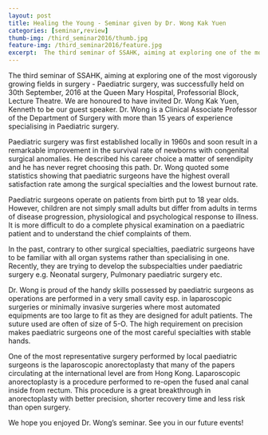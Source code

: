 ```yaml
---
layout: post
title: Healing the Young - Seminar given by Dr. Wong Kak Yuen
categories: [seminar,review]
thumb-img: /third_seminar2016/thumb.jpg
feature-img: /third_seminar2016/feature.jpg
excerpt:  The third seminar of SSAHK, aiming at exploring one of the most vigorously growing fields in surgery - Paediatric surgery...
---
```


The third seminar of SSAHK, aiming at exploring one of the most vigorously growing fields in surgery - Paediatric surgery,  was successfully held on 30th September, 2016 at the Queen Mary Hospital, Professorial Block, Lecture Theatre. We are honoured to have invited Dr. Wong Kak Yuen, Kenneth to be our guest speaker. Dr. Wong is a Clinical Associate Professor of the Department of Surgery with more than 15 years of experience specialising in Paediatric surgery.

Paediatric surgery was first established locally in 1960s and soon result in a remarkable improvement in the survival rate of newborns with congenital surgical anomalies. He described his career choice a matter of serendipity and he has never regret choosing this path. Dr. Wong quoted some statistics showing that paediatric surgeons have the highest overall satisfaction rate among the surgical specialties and the lowest burnout rate.  

Paediatric surgeons operate on patients from birth put to 18 year olds. However, children are not simply small adults but differ from adults in terms of disease progression, physiological and psychological response to illness. It is more difficult to do a complete physical examination on a paediatric patient and to understand the chief complaints of them.

In the past, contrary to other surgical specialties, paediatric surgeons have to be familiar with all organ systems rather than specialising in one. Recently, they are trying to develop the subspecialties under paediatric surgery e.g. Neonatal surgery, Pulmonary paediatric surgery etc.

Dr. Wong is proud of the handy skills possessed by paediatric surgeons as operations are performed in a very small cavity esp. in laparoscopic surgeries or minimally invasive surgeries where most automated equipments are too large to fit as they are designed for adult patients. The suture used are often of size of 5-O. The high requirement on precision makes paediatric surgeons one of the most careful specialties with stable hands.

One of the most representative surgery performed by local paediatric surgeons is the laparoscopic anorectoplasty that many of the papers circulating at the international level are from Hong Kong. Laparoscopic anorectoplasty is a procedure performed to re-open the fused anal canal inside from rectum. This procedure is a great breakthrough in anorectoplasty with better precision, shorter recovery time and less risk than open surgery.

We hope you enjoyed Dr. Wong’s seminar. See you in our future events!
